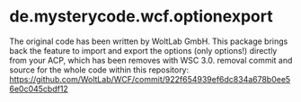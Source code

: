 # de.mysterycode.wcf.optionexport
The original code has been written by WoltLab GmbH.
This package brings back the feature to import and export the options (only options!) directly from your ACP, which has been removes with WSC 3.0.
removal commit and source for the whole code within this repository: https://github.com/WoltLab/WCF/commit/922f654939ef6dc834a678b0ee56e0c045cbdf12
